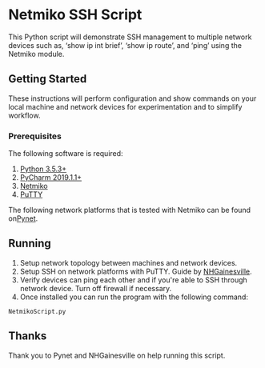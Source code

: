 # Netmiko SSH Script

This Python script will demonstrate SSH management to multiple network devices such as, ‘show ip int brief’, ‘show ip route’, and ‘ping’ using the Netmiko module. 

## Getting Started

These instructions will perform configuration and show commands on your local machine and network devices for experimentation and to simplify workflow. 

### Prerequisites

The following software is required:
1. [Python 3.5.3+](https://www.python.org/downloads/)
2. [PyCharm 2019.1.1+](https://www.jetbrains.com/pycharm/download/#section=windows)
3. [Netmiko](https://pypi.org/project/netmiko/)
4. [PuTTY](https://www.chiark.greenend.org.uk/~sgtatham/putty/latest.html)

The following network platforms that is tested with Netmiko can be found on[Pynet](https://pynet.twb-tech.com/blog/automation/netmiko.html).

## Running

1. Setup network topology between machines and network devices.
2. Setup SSH on network platforms with PuTTY. Guide by [NHGainesville](https://youtu.be/3v3Iw87vEQ8).
3. Verify devices can ping each other and if you're able to SSH through network device. Turn off firewall if necessary. 
4. Once installed you can run the program with the following command:

```
NetmikoScript.py
```

## Thanks
Thank you to Pynet and NHGainesville on help running this script. 